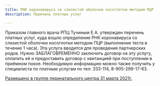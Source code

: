 ```yaml
---
title: РНК коронавируса со слизистой оболочки носоглотки методом ПЦР
description: Перечень платных услуг

---
```

Приказом главного врача РПЦ Тучиным Е.А. утвержден перечень платных услуг, куда вошло определение РНК коронавируса со слизистой оболочки носоглотки методом ПЦР (выполнение теста в течение 1 часа). Эта услуга вводится для проведения партнерских родов. Нужно ЗАБЛАГОВРЕМЕННО заключить договор на эту услугу, оплатить её и предоставить договор с квитанцией при поступлении в приёмном покое. Необходимую информацию можно также получить у специалиста по платным услугам по тел: 333-114, 8-905-299-17-63.

[Размещено в группе перинатального центра 31 марта 2021г.](https://vk.com/club18605484?w=wall-18605484_25218%2Fall "Размещено в группе перинатального центра 31 марта 2021г.")